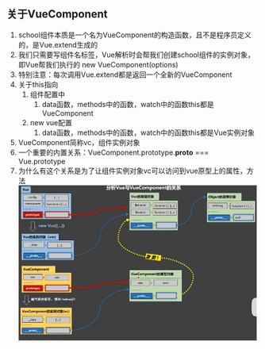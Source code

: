 ## 关于VueComponent
1. school组件本质是一个名为VueComponent的构造函数，且不是程序员定义的，是Vue.extend生成的
2. 我们只需要写组件名标签，Vue解析时会帮我们创建school组件的实例对象，即Vue帮我们执行的 new VueComponent(options)
3. 特别注意：每次调用Vue.extend都是返回一个全新的VueComponent
4. 关于this指向
   1. 组件配置中
      1. data函数，methods中的函数，watch中的函数this都是VueComponent
   2. new vue配置
      1. data函数，methods中的函数，watch中的函数this都是Vue实例对象
5. VueComponent简称vc，组件实例对象
6. 一个重要的内置关系：VueComponent.prototype.__proto__ === Vue.prototype
7. 为什么有这个关系是为了让组件实例对象vc可以访问到vue原型上的属性，方法
![](img/vm和vc原型链.png)